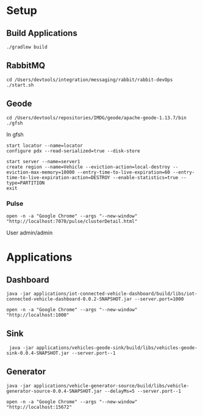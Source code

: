 # Setup 

## Build Applications

```shell
./gradlew build
```


## RabbitMQ

```shell
cd /Users/devtools/integration/messaging/rabbit/rabbit-devOps
./start.sh
```

## Geode 

```shell
cd /Users/devtools/repositories/IMDG/geode/apache-geode-1.13.7/bin
./gfsh 
```

In gfsh

```shell
start locator --name=locator
configure pdx --read-serialized=true --disk-store

start server --name=server1
create region --name=Vehicle --eviction-action=local-destroy --eviction-max-memory=10000 --entry-time-to-live-expiration=60 --entry-time-to-live-expiration-action=DESTROY --enable-statistics=true --type=PARTITION
exit
```

### Pulse

```shell
open -n -a "Google Chrome" --args "--new-window" "http://localhost:7070/pulse/clusterDetail.html"
````

User admin/admin

# Applications

## Dashboard

```shell script
java -jar applications/iot-connected-vehicle-dashboard/build/libs/iot-connected-vehicle-dashboard-0.0.2-SNAPSHOT.jar --server.port=1000
```

```shell script
open -n -a "Google Chrome" --args "--new-window" "http://localhost:1000"
```

## Sink

```shell script
 java -jar applications/vehicles-geode-sink/build/libs/vehicles-geode-sink-0.0.4-SNAPSHOT.jar --server.port--1
```

## Generator

```shell script
java -jar applications/vehicle-generator-source/build/libs/vehicle-generator-source-0.0.4-SNAPSHOT.jar --delayMs=5 --server.port--1 

```

```shell
open -n -a "Google Chrome" --args "--new-window" "http://localhost:15672"
```
